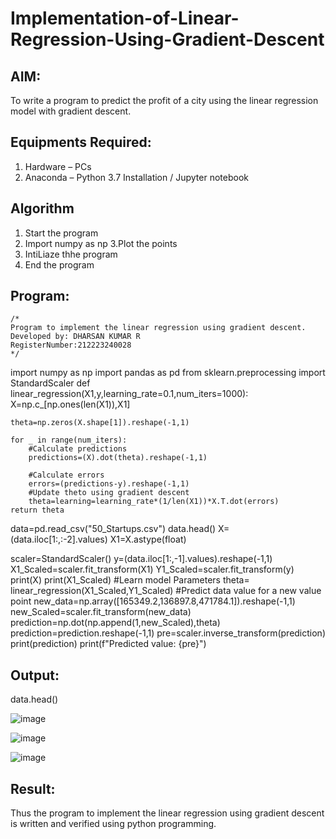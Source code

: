 # Implementation-of-Linear-Regression-Using-Gradient-Descent

## AIM:
To write a program to predict the profit of a city using the linear regression model with gradient descent.

## Equipments Required: 
1. Hardware – PCs
2. Anaconda – Python 3.7 Installation / Jupyter notebook

## Algorithm
1. Start the program 
2. Import numpy as np 3.Plot the points
3. IntiLiaze thhe program
4. End the program

## Program:
```
/*
Program to implement the linear regression using gradient descent.
Developed by: DHARSAN KUMAR R
RegisterNumber:212223240028
*/
```
import numpy as np 
import pandas as pd
from sklearn.preprocessing import StandardScaler
def linear_regression(X1,y,learning_rate=0.1,num_iters=1000):
    X=np.c_[np.ones(len(X1)),X1]
    
    theta=np.zeros(X.shape[1]).reshape(-1,1)
    
    for _ in range(num_iters):
        #Calculate predictions
        predictions=(X).dot(theta).reshape(-1,1)
        
        #Calculate errors
        errors=(predictions-y).reshape(-1,1)
        #Update theto using gradient descent
        theta=learning=learning_rate*(1/len(X1))*X.T.dot(errors)
    return theta
data=pd.read_csv("50_Startups.csv")
data.head()
X=(data.iloc[1:,:-2].values)
X1=X.astype(float)

scaler=StandardScaler()
y=(data.iloc[1:,-1].values).reshape(-1,1)
X1_Scaled=scaler.fit_transform(X1)
Y1_Scaled=scaler.fit_transform(y)
print(X)
print(X1_Scaled)
#Learn model Parameters
theta= linear_regression(X1_Scaled,Y1_Scaled)
#Predict data value for a new value point
new_data=np.array([165349.2,136897.8,471784.1]).reshape(-1,1)
new_Scaled=scaler.fit_transform(new_data)
prediction=np.dot(np.append(1,new_Scaled),theta)
prediction=prediction.reshape(-1,1)
pre=scaler.inverse_transform(prediction)
print(prediction)
print(f"Predicted value: {pre}")

## Output:
data.head()

![image](https://github.com/DHARSAN23014208/Implementation-of-Linear-Regression-Using-Gradient-Descent/assets/149365413/fe08198c-40e1-457a-86a6-a02f889bae64)



![image](https://github.com/DHARSAN23014208/Implementation-of-Linear-Regression-Using-Gradient-Descent/assets/149365413/71f7417a-8e3d-4187-a4eb-a5bf9976a767)



![image](https://github.com/DHARSAN23014208/Implementation-of-Linear-Regression-Using-Gradient-Descent/assets/149365413/878a5df7-e042-4122-8a6f-a4b44a4e1433)




## Result:
Thus the program to implement the linear regression using gradient descent is written and verified using python programming.
